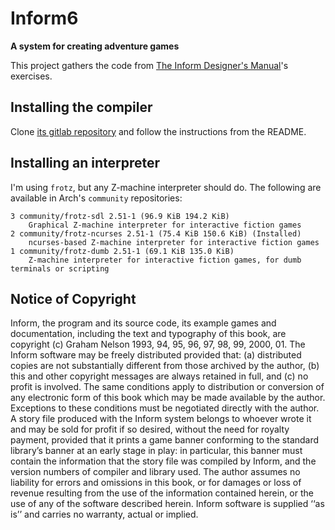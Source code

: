 # Inform6

**A system for creating adventure games**

This project gathers the code from [The Inform Designer's Manual](https://inform-fiction.org/manual/download_dm4.html)'s exercises.

## Installing the compiler

Clone [its gitlab repository](https://gitlab.com/DavidGriffith/inform6unix) and follow the instructions from the README.

## Installing an interpreter

I'm using `frotz`, but any Z-machine interpreter should do.
The following are available in Arch's `community` repositories:

```
3 community/frotz-sdl 2.51-1 (96.9 KiB 194.2 KiB)
    Graphical Z-machine interpreter for interactive fiction games
2 community/frotz-ncurses 2.51-1 (75.4 KiB 150.6 KiB) (Installed)
    ncurses-based Z-machine interpreter for interactive fiction games
1 community/frotz-dumb 2.51-1 (69.1 KiB 135.0 KiB)
    Z-machine interpreter for interactive fiction games, for dumb terminals or scripting
```

## Notice of Copyright

Inform, the program and its source code, its example games and documentation, including the text and typography of this book, are copyright (c) Graham Nelson 1993, 94, 95, 96, 97, 98, 99, 2000, 01.
The Inform software may be freely distributed provided that: (a) distributed copies are not substantially different from those archived by the author, (b) this and other copyright messages are always retained in full, and (c) no profit is involved.
The same conditions apply to distribution or conversion of any electronic form of this book which may be made available by the author.
Exceptions to these conditions must be negotiated directly with the author.
A story file produced with the Inform system belongs to whoever wrote it and may be sold for profit if so desired, without the need for royalty payment, provided that it prints a game banner conforming to the standard library’s banner at an early stage in play: in particular, this banner must contain the information that the story file was compiled by Inform, and the version numbers of compiler and library used.
The author assumes no liability for errors and omissions in this book, or for damages or loss of revenue resulting from the use of the information contained herein, or the use of any of the software described herein.
Inform software is supplied ‘‘as is’’ and carries no warranty, actual or implied.
